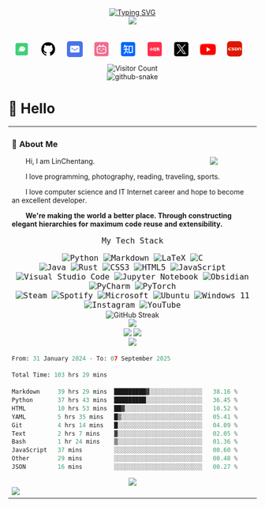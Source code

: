 <div align="center">
  
  <!-- dynamic typing effect 动态打字效果 -->
  <div>
    <a href="https://git.io/typing-svg">
      <img src="https://readme-typing-svg.demolab.com?font=Fira+Code&pause=1000&width=435&lines=LinChentang%E5%90%8C%E5%AD%A6%E7%A5%9D%E6%82%A8%E4%BB%8A%E5%A4%A9%E6%84%89%E5%BF%AB!&center=true&size=27" alt="Typing SVG" />
    </a>
  </div>

  <!-- knock code pictures 敲代码的图片 -->
  <picture>
    <source media="(prefers-color-scheme: dark)" srcset="https://cdn.jsdelivr.net/gh/LinChentang/LinChentang/assets/images/coding.gif" />
    <!-- <source media="(prefers-color-scheme: light)" srcset="https://cdn.jsdelivr.net/gh/LinChentang/LinChentang/assets/images/developer.svg" height="225px" /> -->
    <img src="https://cdn.jsdelivr.net/gh/LinChentang/LinChentang/assets/images/coding.gif" />
  </picture>

  <!-- for beauty 留个空行好看点 -->
  <div>&nbsp;</div>
  
  <!-- profile logo 个人资料徽标 -->
  <div style="text-align: center;">
  <p>
    <a href="https://linchentang.top/wechat_qrcode/" target="_blank" rel="noopener noreferrer"><img src="./images/微信.png"  style="height:32px; vertical-align:middle; margin-right:4px;"></a>&emsp;
    <a href="https://github.com/LinChentang" target="_blank" rel="noopener noreferrer"><img src="./images/github.png" style="height:32px; vertical-align:middle; margin-right:4px;"></a>&emsp;
    <a href="mailto:z1273611131@163.com" target="_blank" rel="noopener noreferrer"><img src="./images/邮箱.png"  style="height:32px; vertical-align:middle; margin-right:4px;"></a>&emsp;
    <a href="https://space.bilibili.com/346629528?spm_id_from=333.1007.0.0" target="_blank" rel="noopener noreferrer"><img src="./images/哔哩哔哩.png"  style="height:32px; vertical-align:middle; margin-right:4px;"></a>&emsp;
    <a href="https://www.zhihu.com/people/yu-chen-63-69-85" target="_blank" rel="noopener noreferrer"><img src="./images/知乎.png"  style="height:32px; vertical-align:middle; margin-right:4px;"></a>&emsp;
    <a href="https://www.xiaohongshu.com/user/profile/66a673f5000000001d023fdb" target="_blank" rel="noopener noreferrer"><img src="./images/小红书.png"  style="height:32px; vertical-align:middle; margin-right:4px;"></a>&emsp;
    <a href="https://x.com/linchentang23" target="_blank" rel="noopener noreferrer"><img src="./images/TwitterX.png"  style="height:32px; vertical-align:middle; margin-right:4px;"></a>&emsp;
    <a href="https://www.youtube.com/@linchentang618" target="_blank" rel="noopener noreferrer"><img src="./images/youtube .png"  style="height:32px; vertical-align:middle; margin-right:4px;"></a>&emsp;
    <a href="https://blog.csdn.net/weixin_64266899?spm=1011.2124.3001.5343" target="_blank" rel="noopener noreferrer"><img src="./images/CSDN.png"  style="height:32px; vertical-align:middle; margin-right:4px;"></a>&emsp;
  </p>
  </div>

  <!-- visitor statistics logo 访问量统计-->
  <div align="center">
    <img src="https://api.moedog.org/count/@LinChentang.readme" alt="Visitor Count" width="225" />
  </div>

  <!-- Snake Code Contribution Map 贪吃蛇代码贡献图 -->
  <picture>
    <source media="(prefers-color-scheme: dark)" srcset="https://cdn.jsdelivr.net/gh/LinChentang/LinChentang/profile-snake-contrib/github-contribution-grid-snake-dark.svg" />
    <source media="(prefers-color-scheme: light)" srcset="https://cdn.jsdelivr.net/gh/LinChentang/LinChentang/profile-snake-contrib/github-contribution-grid-snake.svg" />
    <img height="168px" alt="github-snake" src="https://cdn.jsdelivr.net/gh/LinChentang/LinChentang/profile-snake-contrib/github-contribution-grid-snake-dark.svg" />
  </picture>

</div>

#  🙋 Hello

<table>
  
<tr><td>

</div>

### 🤺 About Me

<img align="right" width="88" src="https://cdn.jsdelivr.net/gh/LinChentang/LinChentang/assets/images/steven.png" />

<p>&emsp;&emsp;Hi, I am LinChentang.</p>
<p>&emsp;&emsp;I love programming, photography, reading, traveling, sports.</p>
<p>&emsp;&emsp;I love computer science and IT Internet career and hope to become an excellent developer.</p>
<p><strong>&emsp;&emsp;We're making the world a better place. Through constructing elegant hierarchies for maximum code reuse and extensibility.</strong></p>
</div>

<!-- github-readme-tech-stack 技术栈 -->
<div align="center" style="font-family: 'JetBrains Mono',monospace; font-size: 16px;">
  <p>
  My Tech Stack
  </p>
  <img src="https://img.shields.io/badge/python-3670A0?style=for-the-badge&logo=python&logoColor=ffdd54" alt="Python">
  <img src="https://img.shields.io/badge/markdown-%23000000.svg?style=for-the-badge&logo=markdown&logoColor=white" alt="Markdown">
  <img src="https://img.shields.io/badge/latex-%23008080.svg?style=for-the-badge&logo=latex&logoColor=white" alt="LaTeX">
  <img src="https://img.shields.io/badge/c-%2300599C.svg?style=for-the-badge&logo=c&logoColor=white" alt="C">
  <br> 
  <img src="https://img.shields.io/badge/java-%23ED8B00.svg?style=for-the-badge&logo=openjdk&logoColor=white" alt="Java">
  <img src="https://img.shields.io/badge/rust-%23000000.svg?style=for-the-badge&logo=rust&logoColor=white" alt="Rust">
  <img src="https://img.shields.io/badge/css3-%231572B6.svg?style=for-the-badge&logo=css3&logoColor=white" alt="CSS3">
  <img src="https://img.shields.io/badge/html5-%23E34F26.svg?style=for-the-badge&logo=html5&logoColor=white" alt="HTML5">
  <img src="https://img.shields.io/badge/javascript-%23323330.svg?style=for-the-badge&logo=javascript&logoColor=%23F7DF1E" alt="JavaScript">
  <br> 
  <img src="https://img.shields.io/badge/Visual%20Studio%20Code-0078d7.svg?style=for-the-badge&logo=visual-studio-code&logoColor=white" alt="Visual Studio Code">
  <img src="https://img.shields.io/badge/jupyter-%23FA0F00.svg?style=for-the-badge&logo=jupyter&logoColor=white" alt="Jupyter Notebook">
  <img src="https://img.shields.io/badge/Obsidian-%23483699.svg?style=for-the-badge&logo=obsidian&logoColor=white" alt="Obsidian">
  <img src="https://img.shields.io/badge/pycharm-143?style=for-the-badge&logo=pycharm&logoColor=black&color=black&labelColor=green" alt="PyCharm">
  <img src="https://img.shields.io/badge/PyTorch-%23EE4C2C.svg?style=for-the-badge&logo=PyTorch&logoColor=white" alt="PyTorch">
  <br> 
  <img src="https://img.shields.io/badge/steam-%23000000.svg?style=for-the-badge&logo=steam&logoColor=white" alt="Steam">
  <img src="https://img.shields.io/badge/Spotify-1ED760?style=for-the-badge&logo=spotify&logoColor=white" alt="Spotify">
  <img src="https://img.shields.io/badge/Microsoft-0078D4?style=for-the-badge&logo=microsoft&logoColor=white" alt="Microsoft">
  <img src="https://img.shields.io/badge/Ubuntu-E95420?style=for-the-badge&logo=ubuntu&logoColor=white" alt="Ubuntu">
  <img src="https://img.shields.io/badge/Windows%2011-%230079d5.svg?style=for-the-badge&logo=Windows%2011&logoColor=white" alt="Windows 11">
  <img src="https://img.shields.io/badge/Instagram-%23E4405F.svg?style=for-the-badge&logo=Instagram&logoColor=white" alt="Instagram">
  <img src="https://img.shields.io/badge/YouTube-%23FF0000.svg?style=for-the-badge&logo=YouTube&logoColor=white" alt="YouTube">
</div>

<!-- github-readme-streak-stats 连续提交代码天数记录 -->
<div align="center">
   <img height="168px" align="center" src="https://github-readme-streak-stats-eight.vercel.app/?user=LinChentang&theme=default&hide_border=true&mode=weekly&card_width=475" alt="GitHub Streak" />
</div>

<!-- spotify -->
<div align="center">
    <img height="168px" src="https://spotify-github-profile.kittinanx.com/api/view.svg?uid=31ndk7wlzonshfe43fboyw2yomcq&redirect=true][https://spotify-github-profile.kittinanx.com/api/view.svg?uid=31ndk7wlzonshfe43fboyw2yomcq&cover_image=true&theme=novatorem&show_offline=true&background_color=121212&interchange=true&bar_color=53b14f&bar_color_cover=true" />
</div>

<!-- ########################################## 分割 

<!-- GitHub 数据统计 -->
<div align="center">
    <img height="148px" src="https://github-readme-stats.vercel.app/api?username=LinChentang&hide_title=false&hide_border=true&show_icons=true&line_height=21&theme=default" />
    <img height="148px" src="https://github-readme-stats.vercel.app/api/top-langs/?username=LinChentang&hide_title=false&hide_border=true&layout=compact&langs_count=6&theme=default" />
</div>

<!-- GitHub 奖杯🏆 -->
<div align="center">
  <img  height="168px" src="https://github-profile-trophy.vercel.app/?username=LinChentang&theme=flat&row=1&column=-1&no-frame=true&no-bg=true" />
</div>

<!--START_SECTION:waka-->

```python
From: 31 January 2024 - To: 07 September 2025

Total Time: 103 hrs 29 mins

Markdown     39 hrs 29 mins  █████████▓░░░░░░░░░░░░░░░   38.16 %
Python       37 hrs 43 mins  █████████░░░░░░░░░░░░░░░░   36.45 %
HTML         10 hrs 53 mins  ██▓░░░░░░░░░░░░░░░░░░░░░░   10.52 %
YAML         5 hrs 35 mins   █▒░░░░░░░░░░░░░░░░░░░░░░░   05.41 %
Git          4 hrs 14 mins   █░░░░░░░░░░░░░░░░░░░░░░░░   04.09 %
Text         2 hrs 7 mins    ▓░░░░░░░░░░░░░░░░░░░░░░░░   02.05 %
Bash         1 hr 24 mins    ▒░░░░░░░░░░░░░░░░░░░░░░░░   01.36 %
JavaScript   37 mins         ░░░░░░░░░░░░░░░░░░░░░░░░░   00.60 %
Other        29 mins         ░░░░░░░░░░░░░░░░░░░░░░░░░   00.48 %
JSON         16 mins         ░░░░░░░░░░░░░░░░░░░░░░░░░   00.27 %
```

<!--END_SECTION:waka-->

<!-- GitHub Activity Graph GitHub 活动图 -->
<div align="center">
    <img src="https://github-readme-activity-graph.vercel.app/graph?username=LinChentang&theme=minimal" />
</div>

<!-- profile-3d-contrib 3D贡献图-->
<picture>
  <source media="(prefers-color-scheme: dark)" srcset="https://cdn.jsdelivr.net/gh/LinChentang/LinChentang/profile-3d-contrib/profile-night-rainbow.svg" />
  <source media="(prefers-color-scheme: light)" srcset="https://cdn.jsdelivr.net/gh/LinChentang/LinChentang/profile-3d-contrib/profile-season-animate.svg" />
  <img src="https://cdn.jsdelivr.net/gh/LinChentang/LinChentang/profile-3d-contrib/profile-night-rainbow.svg" />
</picture>

</div>

</td></tr>
